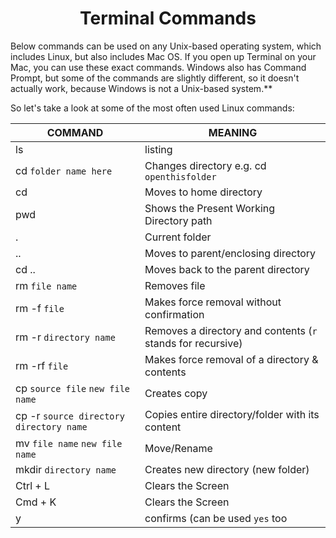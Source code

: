 <h1 align="center">Terminal Commands</h1>

Below commands can be used on any Unix-based operating system, which includes Linux, but also includes Mac OS. If you open up Terminal on your Mac, you can use these exact commands. Windows also has Command Prompt, but some of the commands are slightly different, so it doesn't actually work, because Windows is not a Unix-based system.**

So let's take a look at some of the most often used Linux commands:


|  COMMAND  |    MEANING     |
| ----------- | ----------- |
| ls  | listing |
| cd `folder name here` | Changes directory e.g. cd `openthisfolder`|
| cd  | Moves to home directory |
| pwd  | Shows the Present Working Directory path |
| . | Current folder |
| .. |  Moves to parent/enclosing directory |
| cd .. |  Moves back to the parent directory |
| rm `file name`| Removes file |
| rm -f `file`| Makes force removal without confirmation |
| rm -r `directory name`| Removes a directory and contents (`r` stands for recursive) |
| rm -rf `file`| Makes force removal of a directory & contents |
| cp `source file` `new file name`| Creates copy |
| cp -r `source directory` `directory name`| Copies entire directory/folder with its content |
| mv `file name` `new file name`| Move/Rename |
| mkdir `directory name`| Creates new directory (new folder) |
| Ctrl + L| Clears the Screen |
| Cmd + K| Clears the Screen |
| y| confirms (can be used `yes` too |

